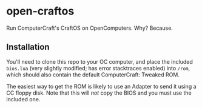 # open-craftos
Run ComputerCraft's CraftOS on OpenComputers. Why? Because.

## Installation

You'll need to clone this repo to your OC computer, and place the included `bios.lua` (very slightly modified; has error stacktraces enabled) into `/rom`, which should also contain the default ComputerCraft: Tweaked ROM.

The easiest way to get the ROM is likely to use an Adapter to send it using a CC floppy disk. Note that this will *not* copy the BIOS and you must use the included one.
